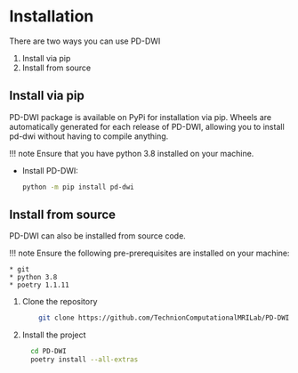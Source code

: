 # Installation

There are two ways you can use PD-DWI

1. Install via pip
2. Install from source

## Install via pip

PD-DWI package is available on PyPi for installation via pip. Wheels are automatically generated for each release of PD-DWI, allowing you to
install pd-dwi without having to compile anything. 

!!! note
    Ensure that you have python 3.8 installed on your machine.

* Install PD-DWI:
    ```bash
    python -m pip install pd-dwi
    ```

## Install from source

PD-DWI can also be installed from source code.

!!! note
    Ensure the following pre-prerequisites are installed on your machine:

    * git
    * python 3.8
    * poetry 1.1.11

1. Clone the repository
    ```bash
        git clone https://github.com/TechnionComputationalMRILab/PD-DWI.git
    ```
   
2. Install the project 
    ```bash
      cd PD-DWI
      poetry install --all-extras
    ```

